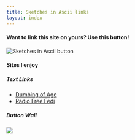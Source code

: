 ```yaml
---
title: Sketches in Ascii links
layout: index
---
```


#### Want to link this site on yours? Use this button!

![Sketches in Ascii button](/images/buttons/cellie-button.png)

#### Sites I enjoy

##### Text Links
- [Dumbing of Age](https://www.dumbingofage.com/)
- [Radio Free Fedi](https://radiofreefedi.net/)

##### Button Wall
 <a href="https://brainmade.org/"><img src="/images/buttons/human-made.gif"></a>
